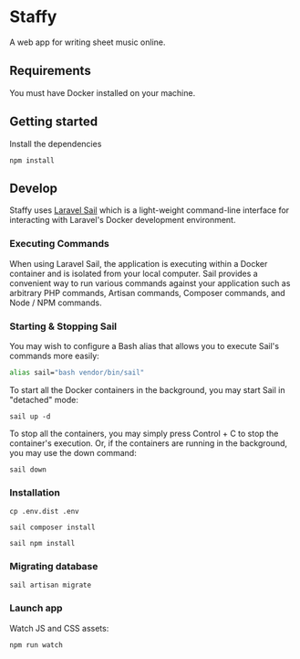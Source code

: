 <h1>Staffy</h1>

A web app for writing sheet music online.

## Requirements

You must have Docker installed on your machine.

## Getting started

Install the dependencies

```
npm install
```

## Develop

Staffy uses [Laravel Sail](https://laravel.com/docs/8.x/sail) which is a light-weight command-line interface for
interacting with Laravel's Docker development environment.

### Executing Commands

When using Laravel Sail, the application is executing within a Docker container and is isolated from your local
computer. Sail provides a convenient way to run various commands against your application such as arbitrary PHP
commands, Artisan commands, Composer commands, and Node / NPM commands.

### Starting & Stopping Sail

You may wish to configure a Bash alias that allows you to execute Sail's commands more easily:

```sh
alias sail="bash vendor/bin/sail"
```

To start all the Docker containers in the background, you may start Sail in "detached" mode:

```
sail up -d
```

To stop all the containers, you may simply press Control + C to stop the container's execution. Or, if the containers
are running in the background, you may use the down command:

```
sail down
```

### Installation

```
cp .env.dist .env

sail composer install

sail npm install
```


### Migrating database

```
sail artisan migrate
```

### Launch app

Watch JS and CSS assets:

```
npm run watch
```
